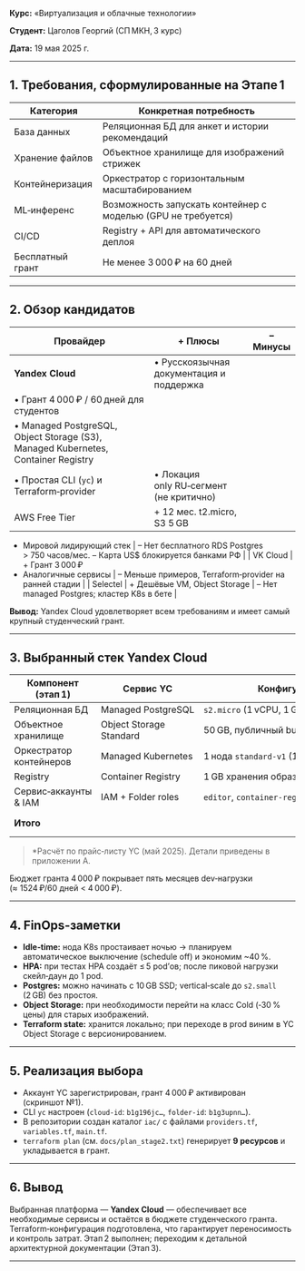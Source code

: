 **Курс:** «Виртуализация и облачные технологии»

**Студент:** Цаголов Георгий (СП МКН, 3 курс)

**Дата:** 19 мая 2025 г.

---

## 1. Требования, сформулированные на Этапе 1

| Категория        | Конкретная потребность                                       |
| ---------------- | ------------------------------------------------------------ |
| База данных      | Реляционная БД для анкет и истории рекомендаций              |
| Хранение файлов  | Объектное хранилище для изображений стрижек                  |
| Контейнеризация  | Оркестратор с горизонтальным масштабированием                |
| ML‑инференс      | Возможность запускать контейнер с моделью (GPU не требуется) |
| CI/CD            | Registry + API для автоматического деплоя                    |
| Бесплатный грант | Не менее 3 000 ₽ на 60 дней                                  |

---

## 2. Обзор кандидатов

| Провайдер                                                                         | + Плюсы                                  | − Минусы |
| --------------------------------------------------------------------------------- | ---------------------------------------- | -------- |
| **Yandex Cloud**                                                                  | • Русскоязычная документация и поддержка |          |
| • Грант 4 000 ₽ / 60 дней для студентов                                           |                                          |          |
| • Managed PostgreSQL, Object Storage (S3), Managed Kubernetes, Container Registry |                                          |          |
| • Простая CLI (`yc`) и Terraform‑provider                                         | • Локация only RU‑сегмент (не критично)  |          |
| AWS Free Tier                                                                     | + 12 мес. t2.micro, S3 5 GB              |          |

* Мировой лидирующий стек | – Нет бесплатного RDS Postgres > 750 часов/мес.
  – Карта US\$ блокируется банками РФ |
  \| VK Cloud | + Грант 3 000 ₽
* Аналогичные сервисы | – Меньше примеров, Terraform‑provider на ранней стадии |
  \| Selectel | + Дешёвые VM, Object Storage | – Нет managed Postgres; кластер K8s в бете |

**Вывод:** Yandex Cloud удовлетворяет всем требованиям и имеет самый крупный студенческий грант.

---

## 3. Выбранный стек Yandex Cloud

| Компонент (этап 1)      | Сервис YC               | Конфигурация (dev)                             | Стоимость/мес\*  |
| ----------------------- | ----------------------- | ---------------------------------------------- | ---------------- |
| Реляционная БД          | Managed PostgreSQL      | `s2.micro` (1 vCPU, 1 GB RAM) + SSD 10 GB      | **≈ 276 ₽**      |
| Объектное хранилище     | Object Storage Standard | 50 GB, публичный bucket                        | **≈ 85 ₽**       |
| Оркестратор контейнеров | Managed Kubernetes      | 1 нода `standard‑v1` (1 vCPU, 2 GB, 30 GB HDD) | **≈ 377 ₽**      |
| Registry                | Container Registry      | 1 GB хранения образов                          | **≈ 24 ₽**       |
| Сервис‑аккаунты & IAM   | IAM + Folder roles      | `editor`, `container‑registry.images.puller`   | 0 ₽              |
| **Итого**               |                         |                                                | **≈ 762 ₽/мес.** |

> \*Расчёт по прайс‑листу YC (май 2025). Детали приведены в приложении А.

Бюджет гранта 4 000 ₽ покрывает пять месяцев dev‑нагрузки (≈ 1524 ₽/60 дней < 4 000 ₽).

---

## 4. FinOps‑заметки

* **Idle‑time:** нода K8s простаивает ночью → планируем автоматическое выключение (schedule off) и экономим \~40 %.
* **HPA:** при тестах HPA создаёт ≤ 5 pod’ов; после пиковой нагрузки скейл‑даун до 1 pod.
* **Postgres:** можно начинать с 10 GB SSD; vertical‑scale до `s2.small` (2 GB) без простоя.
* **Object Storage:** при необходимости перейти на класс Cold (‑30 % цены) для старых изображений.
* **Terraform state:** хранится локально; при переходе в prod виним в YC Object Storage с версионированием.

---

## 5. Реализация выбора

* Аккаунт YC зарегистрирован, грант 4 000 ₽ активирован (скриншот №1).
* CLI `yc` настроен (`cloud‑id`: `b1g196jc…`, `folder‑id`: `b1g3upnn…`).
* В репозитории создан каталог `iac/` с файлами `providers.tf`, `variables.tf`, `main.tf`.
* `terraform plan` (см. `docs/plan_stage2.txt`) генерирует **9 ресурсов** и укладывается в грант.

---

## 6. Вывод

Выбранная платформа — **Yandex Cloud** — обеспечивает все необходимые сервисы и остаётся в бюджете студенческого гранта. Terraform‑конфигурация подготовлена, что гарантирует переносимость и контроль затрат. Этап 2 выполнен; переходим к детальной архитектурной документации (Этап 3).

---

